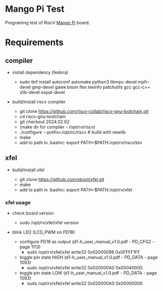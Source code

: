 # Mango Pi Test

Programing test of RiscV [Mango Pi](https://mangopi.org/mqpro) board.

# Requirements

## compiler

* install dependency (fedora)
    
    - sudo dnf install autoconf automake python3 libmpc-devel mpfr-devel gmp-devel gawk  bison flex texinfo patchutils gcc gcc-c++ zlib-devel expat-devel

* build/install riscv compiler

    - git clone https://github.com/riscv-collab/riscv-gnu-toolchain.git
    - cd riscv-gnu-toolchain
    - git checkout 2024.02.02
    - (make dir for compiler - /opt/rv/riscv)
    - ./configure --prefix=/opt/rc/riscv    # build with newlib
    - make
    - add to path in .bashrc: export PATH=$PATH:/opt/rv/riscv/bin

## xfel

* build/install xfel

    - git clone https://github.com/xboot/xfel.git
    - make
    - add to path in .bashrc: export PATH=$PATH:/opt/rv/xfel

### xfel usage

* check board version

    - sudo /opt/rv/xfel/xfel version

* blink LED (LCD_PWM on PD18)

    - configure PD18 as output (d1-h_user_manual_v1.0.pdf - PD_CFG2 - page 1113)
        - sudo /opt/rv/xfel/xfel write32 0x02000098 0x0FFFF1FF
    - toggle pin state HIGH (d1-h_user_manual_v1.0.pdf - PD_DATA - page 1093)
        - sudo /opt/rv/xfel/xfel write32 0x020000A0 0x00040000
    - toggle pin state LOW (d1-h_user_manual_v1.0.pdf - PD_DATA - page 1093)
        - sudo /opt/rv/xfel/xfel write32 0x020000A0 0x00000000

